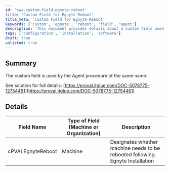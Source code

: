 ```yaml
---
id: 'cwa-custom-field-egnyte-reboot'
title: 'Custom Field for Egnyte Reboot'
title_meta: 'Custom Field for Egnyte Reboot'
keywords: ['custom', 'egnyte', 'reboot', 'field', 'agent']
description: 'This document provides details about a custom field used by the Agent procedure related to Egnyte installations. It includes a summary of the field and its specific purpose in determining whether a machine requires a reboot after installing Egnyte.'
tags: ['configuration', 'installation', 'software']
draft: true
unlisted: true
---
```

## Summary

The custom field is used by the Agent procedure of the same name.

See solution for full details: [https://proval.itglue.com/DOC-5078775-12754461](https://proval.itglue.com/DOC-5078775-12754461)

## Details

| Field Name                  | Type of Field (Machine or Organization) | Description                                                    |
|-----------------------------|-----------------------------------------|----------------------------------------------------------------|
| cPVALEgnyteReboot          | Machine                                 | Designates whether machine needs to be rebooted following Egnyte Installation |




